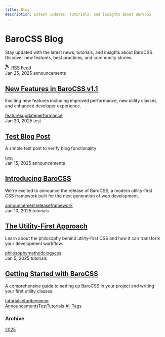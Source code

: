 ```yaml
---
title: Blog
description: Latest updates, tutorials, and insights about BaroCSS
---
```


<div class="blog-layout">
  <div class="blog-header">
    <h1>BaroCSS Blog</h1>
    <p>Stay updated with the latest news, tutorials, and insights about BaroCSS. Discover new features, best practices, and community stories.</p>
    <div class="blog-subscribe">
      <a href="/blog/feed.xml" class="rss-link" title="Subscribe to RSS feed">
        <svg width="16" height="16" viewBox="0 0 24 24" fill="currentColor">
          <path d="M6.503 20.752c0 1.794-1.456 3.248-3.251 3.248S0 22.546 0 20.752s1.456-3.248 3.252-3.248 3.251 1.454 3.251 3.248zM2.111 0C9.465 0 16.9 7.434 16.9 16.788h-3.252C13.648 10.28 8.62 5.252 2.111 5.252V0zm0 5.252c5.238 0 9.49 4.252 9.49 9.49h-3.252c0-3.446-2.792-6.238-6.238-6.238V5.252z"/>
        </svg>
        RSS Feed
      </a>
    </div>
  </div>

  <div class="blog-posts-list">
    <article class="blog-post-item">
      <div class="blog-post-meta">
        <span class="blog-post-date">Jan 25, 2025</span>
        <span class="blog-post-category">announcements</span>
      </div>
      <h2 class="blog-post-title">
        <a href="/blog/2025/new-features-announcement">New Features in BaroCSS v1.1</a>
      </h2>
      <p class="blog-post-excerpt">
        Exciting new features including improved performance, new utility classes, and enhanced developer experience.
      </p>
      <div class="blog-post-tags">
        <a href="/blog/tags/features" class="blog-post-tag">features</a><a href="/blog/tags/update" class="blog-post-tag">update</a><a href="/blog/tags/performance" class="blog-post-tag">performance</a>
      </div>
    </article>
    <article class="blog-post-item">
      <div class="blog-post-meta">
        <span class="blog-post-date">Jan 20, 2025</span>
        <span class="blog-post-category">test</span>
      </div>
      <h2 class="blog-post-title">
        <a href="/blog/2025/test-post">Test Blog Post</a>
      </h2>
      <p class="blog-post-excerpt">
        A simple test post to verify blog functionality
      </p>
      <div class="blog-post-tags">
        <a href="/blog/tags/test" class="blog-post-tag">test</a>
      </div>
    </article>
    <article class="blog-post-item">
      <div class="blog-post-meta">
        <span class="blog-post-date">Jan 15, 2025</span>
        <span class="blog-post-category">announcements</span>
      </div>
      <h2 class="blog-post-title">
        <a href="/blog/2025/introducing-barocss">Introducing BaroCSS</a>
      </h2>
      <p class="blog-post-excerpt">
        We're excited to announce the release of BaroCSS, a modern utility-first CSS framework built for the next generation of web development.
      </p>
      <div class="blog-post-tags">
        <a href="/blog/tags/announcement" class="blog-post-tag">announcement</a><a href="/blog/tags/release" class="blog-post-tag">release</a><a href="/blog/tags/framework" class="blog-post-tag">framework</a>
      </div>
    </article>
    <article class="blog-post-item">
      <div class="blog-post-meta">
        <span class="blog-post-date">Jan 10, 2025</span>
        <span class="blog-post-category">tutorials</span>
      </div>
      <h2 class="blog-post-title">
        <a href="/blog/2025/utility-first-approach">The Utility-First Approach</a>
      </h2>
      <p class="blog-post-excerpt">
        Learn about the philosophy behind utility-first CSS and how it can transform your development workflow.
      </p>
      <div class="blog-post-tags">
        <a href="/blog/tags/philosophy" class="blog-post-tag">philosophy</a><a href="/blog/tags/methodology" class="blog-post-tag">methodology</a><a href="/blog/tags/css" class="blog-post-tag">css</a>
      </div>
    </article>
    <article class="blog-post-item">
      <div class="blog-post-meta">
        <span class="blog-post-date">Jan 5, 2025</span>
        <span class="blog-post-category">tutorials</span>
      </div>
      <h2 class="blog-post-title">
        <a href="/blog/2025/getting-started">Getting Started with BaroCSS</a>
      </h2>
      <p class="blog-post-excerpt">
        A comprehensive guide to setting up BaroCSS in your project and writing your first utility classes.
      </p>
      <div class="blog-post-tags">
        <a href="/blog/tags/tutorial" class="blog-post-tag">tutorial</a><a href="/blog/tags/setup" class="blog-post-tag">setup</a><a href="/blog/tags/beginner" class="blog-post-tag">beginner</a>
      </div>
    </article>
  </div>

  <div class="blog-categories">
    <a href="/blog/category/announcements" class="blog-category-link">Announcements</a><a href="/blog/category/test" class="blog-category-link">Test</a><a href="/blog/category/tutorials" class="blog-category-link">Tutorials</a>
    <a href="/blog/tags/" class="blog-category-link">All Tags</a>
  </div>

  <div class="blog-archive">
    <h3>Archive</h3>
    <div class="blog-archive-links">
      <a href="/blog/2025" class="blog-archive-link">2025</a>
    </div>
  </div>
</div>
